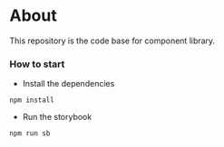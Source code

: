 # About

This repository is the code base for component library.

### How to start

- Install the dependencies

```
npm install
```

- Run the storybook

```
npm run sb
```
